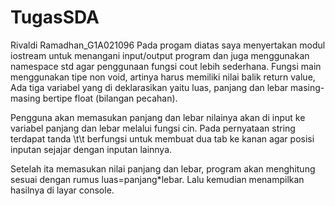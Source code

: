# TugasSDA
Rivaldi Ramadhan_G1A021096
Pada progam diatas saya menyertakan modul iostream untuk menangani input/output program dan juga menggunakan namespace std agar penggunaan fungsi cout lebih sederhana. Fungsi main menggunakan tipe non void, artinya harus memiliki nilai balik return value, Ada tiga variabel yang di deklarasikan yaitu luas, panjang dan lebar masing-masing bertipe float (bilangan pecahan).

Pengguna akan memasukan panjang dan lebar nilainya akan di input ke variabel panjang dan lebar melalui fungsi cin. Pada pernyataan string terdapat tanda \t\t berfungsi untuk membuat dua tab ke kanan agar posisi inputan sejajar dengan inputan lainnya.

Setelah ita memasukan nilai panjang dan lebar, program akan menghitung sesuai dengan rumus luas=panjang*lebar. Lalu kemudian menampilkan hasilnya di layar console.
